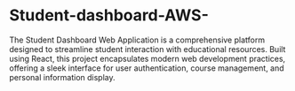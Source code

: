 # Student-dashboard-AWS-
The Student Dashboard Web Application is a comprehensive platform designed to streamline student interaction with educational resources. Built using React, this project encapsulates modern web development practices, offering a sleek interface for user authentication, course management, and personal information display.
